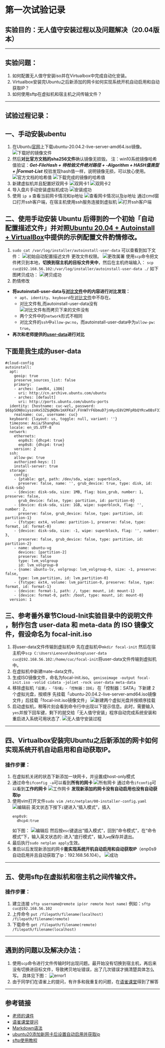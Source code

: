 # 第一次试验记录

## 实验目的：无人值守安装过程以及问题解决（20.04版本）
***
## 实验问题：
1. 如何配置无人值守安装iso并在Virtualbox中完成自动化安装。
2. Virtualbox安装完Ubuntu之后新添加的网卡如何实现系统开机自动启用和自动获取IP？
3. 如何使用sftp在虚拟机和宿主机之间传输文件？
***
## 试验过程记录：
## 一、手动安装ubentu
1. 在Ubuntu[官网](https://releases.ubuntu.com/focal/)上下载ubuntu-20.04.2-live-server-amd64.iso镜像。
![下载好的镜像文件](/img/download_iso.png)
2. 然后**对比官方文档的sha256文件**确认镜像无损毁。
   注：win10系统镜像哈希值验证：***Get-FileHash + 待检验文件绝对路径 + -Algorithm + HASH值类型 + |Format-List***
   校验发现hash值一样，说明镜像无损，可以放心使用。
   ![官方文档的哈希值](/img/official_hash_value.png)
   ![下载完成的镜像的哈希值](/img/verify_result.png)
3. 新建虚拟机并且配置好双网卡
   ![双网卡1](/img/dual_nic1.png)
   ![双网卡2](/img/dual_nic2.png)
4. 导入盘片手动安装虚拟机成功
![安装成功](/img/install_success.png)
5. 使用 `ip a` 查看当前网卡情况和ip地址
   ![查看网卡情况以及ip地址](/img/ip_a_result.png)
   通过cmd窗口打开ssh客户端，在宿主机使用ssh服务连接到虚拟机
   ![打开ssh客户端](/img/ssh_enter.png)
## 二、使用手动安装 Ubuntu 后得到的一个初始「自动配置描述文件」并对照[Ubuntu 20.04 + Autoinstall + VirtualBox](https://gist.github.com/bitsandbooks/6e73ec61a44d9e17e1c21b3b8a0a9d4c)中提供的示例配置文件酌情修改。
1. `sudo cat /var/log/installer/autoinstall-user-data`
   可以查看到如下文件：
   ![初始自动配置描述文件](/img/initial_file.png)
   更改文件权限。
   ![更改属署](/img/change_permissions.png)
   使用`scp`命令把文件拷贝到本地，**切换到宿主机的目标文件夹中**，然后在主机终端输入：
   `scp cuc@192.168.56.102:/var/log/installer/autoinstall-user-data ./`
   如下图拷贝成功：
   ![拷贝成功](/img/initial_user-data.png)
2. 酌情修改
+ **将autoinstall-user-data与[对比文件](https://gist.github.com/bitsandbooks/6e73ec61a44d9e17e1c21b3b8a0a9d4c)中的内容进行对比发现：**
   + `apt`、`identity`、`keyboard`在[对比文件](https://gist.github.com/bitsandbooks/6e73ec61a44d9e17e1c21b3b8a0a9d4c)中不存在。
   + 对比文件有,而autoinstall-user-data没有
  ![对比文件有而拷贝下来的文件没有](/img/contrast_file.png)
   + 两个文件中的`network`形式不相同
   + 对比文件的`ssh`中`allow-pw:no`，而autoinstall-user-data中为`allow-pw: true`。
 + **再次和老师提供的[user-data](https://github.com/c4pr1c3/LinuxSysAdmin/blob/master/exp/chap0x01/cd-rom/nocloud/user-data)进行对比**
## 下面是我生成的**user-data**
```
#cloud-config
autoinstall:
  apt:
    geoip: true
    preserve_sources_list: false
    primary:
    - arches: [amd64, i386]
      uri: http://cn.archive.ubuntu.com/ubuntu
    - arches: [default]
      uri: http://ports.ubuntu.com/ubuntu-ports
  identity: {hostname: cuc-wzl, password: $6$pSON8oiyszoHxS3Z$qNQNv1mXFKa7.FVnW7rF6bmuD7jnHycE8V2MFpRbQYRcwOBsF3ISDCzc3wWqKzSa4I6jf85fNXl7xEb7TV3Cm1,
    realname: cuc, username: cuc}
  keyboard: {layout: us, toggle: null, variant: ''}
  timezone: Asia/Shanghai
  locale: en_US.UTF-8
  network:
    ethernets:
      enp0s3: {dhcp4: true}
      enp0s8: {dhcp4: true}
    version: 2
  ssh:
    allow-pw: true
    authorized-keys: []
    install-server: true
  storage:
    config:
    - {ptable: gpt, path: /dev/sda, wipe: superblock,
      preserve: false, name: '', grub_device: true, type: disk, id: disk-sda}
    - {device: disk-sda, size: 1MB, flag: bios_grub, number: 1, preserve: false,
      grub_device: false, type: partition, id: partition-0}
    - {device: disk-sda, size: 1GB, wipe: superblock, flag: '', number: 2,
      preserve: false, grub_device: false, type: partition, id: partition-1}
    - {fstype: ext4, volume: partition-1, preserve: false, type: format, id: format-0}
    - {device: disk-sda, size: -1, wipe: superblock, flag: '', number: 3,
      preserve: false, grub_device: false, type: partition, id: partition-2}
    - name: ubuntu-vg
      devices: [partition-2]
      preserve: false
      type: lvm_volgroup
      id: lvm_volgroup-0
    - {name: ubuntu-lv, volgroup: lvm_volgroup-0, size: -1, preserve: false,
      type: lvm_partition, id: lvm_partition-0}
    - {fstype: ext4, volume: lvm_partition-0, preserve: false, type: format, id: format-1}
    - {device: format-1, path: /, type: mount, id: mount-1}
    - {device: format-0, path: /boot, type: mount, id: mount-0}
  version: 1
  ```
## 三、参考番外章节Cloud-Init实验目录中的说明文件 ，制作包含 user-data 和 meta-data 的 ISO 镜像文件，假设命名为 focal-init.iso 
1. 将user-data文件传输到虚拟机中
   先在虚拟机中`mkdir focal-init`
   然后在宿主机中`scp C:\Users\Lenovo\Desktop\user-data cuc@192.168.56.102:/home/cuc/focal-init`将user-data文件传输到虚拟机中。
2. 在虚拟机中新建mate-data文件。
3. 生成ISO镜像文件，命名为focal-init.iso。
   `genisoimage -output focal-init.iso -volid cidata -joliet -rock user-data meta-data`
4. 移除虚拟机`「设置」-「存储」-「控制器：IDE」`
   在「控制器：SATA」下新建 2 个虚拟光盘，按顺序 先挂载「ubuntu-20.04.2-live-server-amd64.iso镜像文件」后挂载「focal-init.iso镜像文件」
   ![新建两个虚拟光盘并按顺序挂载](/img/focal-auto.png)
5. 启动虚拟机，稍等片刻会看到命令行中出现以下提示信息。此时，需要输入 `yes`并按下回车键，剩下的就交给「无人值守安装」程序自动完成系统安装和重启进入系统可用状态了.
   ![无人值守安装过程](/img/installation_procedure.png)
***
## 四、Virtualbox安装完Ubuntu之后新添加的网卡如何实现系统开机自动启用和自动获取IP。
### 操作步骤：
1. 在虚拟机关闭的状态下新添加一块网卡，并设置成host-only模式
2. 通过命令`ifconfig -a`可以看到**所有的网卡**
   ![所有网卡](/img/all_network_card.png)
   通过命令`ifconfig`可以看到**工作的网卡**
   ![工作网卡](/img/work_network_card.png)
   **发现新添加的网卡没有自动启用也没有自动获取ip**
3. 使用vim打开文件`sudo vim /etc/netplan/00-installer-config.yaml`
   ![编辑前](/img/before_edit.png)
   英文状态下按下`i`键进入“插入模式”，插入
   ```
   enp0s9:
     dhcp4:true
   ```
   如下图：
   ![编辑后](/img/after_edit.png)
   然后按`esc`键退出“插入模式”，回到“命令模式”，在“命令模式”下，输入英文状态的`:`进入“底行模式”，输入`wq`保存并退出。
4. 最后执行`sudo netplan apply`生效。
5. 重启以后发现新添加的网卡**能实现系统开机自动启用和自动获取IP**（enp0s9自动启用并且自动获取了ip：192.168.56.104）。
   ![成功](/img/complete_success.png)
***
## 五、使用sftp在虚拟机和宿主机之间传输文件。
### 操作步骤：
1. 建立连接
   `sftp username@remote ip(or remote host name)`
   例如：`sftp cuc@192.168.56.102`
2. 上传命令
   `put /filepath/filename(localhost)   /filepath/filename(remote)`
3. 下载命令
   `get /filepath/filename(remote)   /filepath/filename(localhost)`
***
## 遇到的问题以及解决办法：
1. 使用`scp`命令进行文件传输时时出现问题。最开始没有切换到宿主机，再后来没有切换进目标文件，导致拷贝地址错误，出了几次错误才搞清楚具体怎么写。
   具体见下图：
   ![error1](/img/error1.png)
2. 由于同学们在语雀上的提问，有许多和我重复的问题，在[语雀课堂](https://www.yuque.com/c4pr1c3/linux)得到了解答

***
## 参考链接
+ [老师的课件](https://c4pr1c3.github.io/LinuxSysAdmin/chap0x01.exp.md.html#/-iso)
+ [语雀课堂提问](https://www.yuque.com/c4pr1c3/linux)
+ [Markdown语法](https://blog.csdn.net/u014061630/article/details/81359144)
+ [ubuntu20添加新网卡后设置自动启用并获取ip](https://blog.csdn.net/xiongyangg/article/details/110206220)
+ [sftp使用教程](https://jingyan.baidu.com/article/d169e1862366a7436611d895.html)